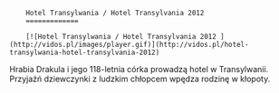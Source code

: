 
        Hotel Transylwania / Hotel Transylvania 2012 
        =============
        
        [![Hotel Transylwania / Hotel Transylvania 2012 ](http://vidos.pl/images/player.gif)](http://vidos.pl/hotel-transylwania-hotel-transylvania-2012)
        
        
 Hrabia Drakula i jego 118-letnia córka prowadzą hotel w Transylwanii. Przyjaźń dziewczynki z ludzkim chłopcem wpędza rodzinę w kłopoty.
    